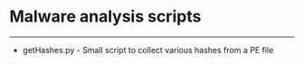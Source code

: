 # Malware analysis scripts

----

- getHashes.py - Small script to collect various hashes from a PE file
